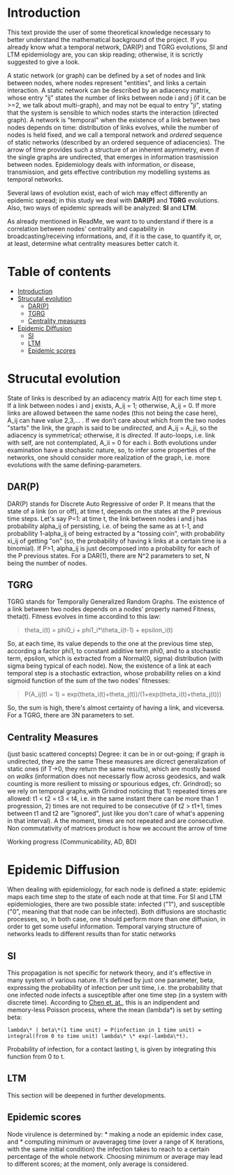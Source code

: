 # Introduction
This text provide the user of some theoretical knowledge necessary to better understand the mathematical background of the project. If you already know what a temporal network, DAR(P) and TGRG evolutions, SI and LTM epidemiology are, you can skip reading; otherwise, it is scrictly suggested to give a look.

A static network (or graph)  can be defined by a set of nodes and link between nodes, where nodes represent "entities", and links a certain interaction. A static network can be described by an adiacency matrix, whose entry "ij" states the number of links between node i and j (if it can be >=2, we talk about multi-graph), and may not be equal to entry "ji", stating that the system is sensible to which nodes starts the interaction (directed graph).
A network is "temporal" when the existence of a link between two nodes depends on time: distribution of links evolves, while the number of nodes is held fixed, and we call a temporal network and _ordered_ sequence of static networks (described by an ordered sequence of adiacencies). 
The arrow of time provides such a structure of an inherent asymmetry, even if the single graphs are undirected, that emerges in information trasmission between nodes. Epidemiology deals with information, or disease, transmission, and gets effective contribution my modelling systems as temporal networks.

Several laws of evolution exist, each of wich may effect differently an epidemic spread; in this study we deal with **DAR(P)** and **TGRG** evolutions. Also, two ways of epidemic spreads will be analyzed: **SI** and **LTM**.

As already mentioned in ReadMe, we want to to understand if there is a correlation between nodes' centrality and capability in broadcasting/receiving informations, and, if it is the case, to quantify it, or, at least, determine what centrality measures better catch it.

# Table of contents
* [Introduction](#introduction)
* [Strucutal evolution](#strucutal-evolution)
  * [DAR(P)](#darp)
  * [TGRG](#tgrg)
  * [Centrality measures](#centrality-measures)
* [Epidemic Diffusion](#epidemic-diffusion)
  * [SI](#si)
  * [LTM](#ltm)
  * [Epidemic scores](#epidemic-scores)
 

# Strucutal evolution
State of links is described by an adiacency matrix A(t) for each time step t. If a link between nodes i and j exists, A_ij = 1; otherwise, A_ij = 0. If more links are allowed between the same nodes (this not being the case here), A_ij can have value 2,3,... .
If we don't care about which from the two nodes "starts" the link, the graph is said to be _undirected_, and A_ij = A_ji, so the adiacency is symmetrical; otherwise, it is _directed_.
If auto-loops, i.e. link with self, are not contemplated, A_ii = 0 for each i.
Both evolutions under examination have a stochastic nature, so, to infer some properties of the networks, one should consider more realization of the graph, i.e. more evolutions with the same defining-parameters.

## DAR(P)
DAR(P) stands for Discrete Auto Regressive of order P. It means that the state of a link (on or off), at time t, depends on the states at the P previous time steps. Let's say P=1: at time t, the link between nodes i and j has probability alpha_ij of persisting, i.e. of being the same as at t-1, and probability 1-alpha_ij of being extracted by a "tossing coin", with probability xi_ij of getting "on" (so, the probability of having k links at a certain time is a binomial). 
If P>1, alpha_ij is just decomposed into a probability for each of the P previous states.
For a DAR(1), there are N^2 parameters to set, N being the number of nodes.

## TGRG
TGRG stands for Temporally Generalized Random Graphs. The existence of a link between two nodes depends on a nodes' property named Fitness, theta(t). Fitness evolves in time accordind to this law:

> theta_i(t) = phi0_i + phi1_i*\theta_i(t-1) + epsilon_i(t)

So, at each time, its value depends to the one at the previous time step, according a factor phi1, to constant additive term phi0, and to a stochastic term, epsilon, which is extracted from a Normal(0, sigma) distribution (with sigma being typical of each node). 
Now, the existence of a link at each temporal step is a stochastic extraction, whose probability relies on a kind sigmoid function of the sum of the two nodes' fitnesses:

> P(A_ij(t) = 1) = exp(theta_i(t)+theta_j(t))/(1+exp(theta_i(t)+theta_j(t)))

So, the sum is high, there's almost certainty of having a link, and viceversa.
For a TGRG, there are 3N parameters to set.

## Centrality Measures
(just basic scattered concepts)
Degree: it can be in or out-going; if graph is undirected, they are the same
These measures are dicrect generalization of static ones (if T->0, they return the same results), which are mostly based on _walks_ (information does not necessarly flow across geodesics, and walk counting is more resilient to missing or spourious edges, cfr. Grindrod); so we rely on temporal graphs,with Grindrod noticing that 1) repeated times are allowed: t1 < t2 = t3 < t4, i.e. in the same instant there can be more than 1 progression, 2) times are not required to be consecutive (if t2 > t1+1, times between t1 and t2 are "ignored", just like you don't care of what's appening in that interval). A the moment, times are not repeated and are consecutive.
Non commutativity of matrices product is how we account the arrow of time

Working progress (Communicability, AD, BD)

# Epidemic Diffusion
When dealing with epidemiology, for each node is defined a state: epidemic maps each time step to the state of each node at that time. For SI and LTM epidemiologies, there are two possible state: infected ("1"), and susceptible ("0", meaning that that node can be infected).
Both diffusions are stochastic processes, so, in both case, one should perform more than one diffusion, in order to get some useful information.
Temporal varying structure of networks leads to different results than for static networks 

## SI
This propagation is not specific for network theory, and it's effective in many system of various nature.
It's defined by just one parameter, beta, expressing the probability of infection per unit time, i.e. the probability that one infected node infects a susceptible after one time step (in a system with discrete time).
According to [Chen et. at.](https://pdfs.semanticscholar.org/0cd5/46424d279a5a41f4cff3e863c1e0416b067f.pdf), this is an indipendent and memory-less Poisson process, where the mean (lambda\*) is set by setting beta: 

    lambda\* | beta\*(1 time unit) = P(infection in 1 time unit) = integral(from 0 to time unit) lambda\* \* exp(-lambda\*t).

Probability of infection, for a contact lasting t, is given by integrating this function from 0 to t.

## LTM
This section will be deepened in further developments.

## Epidemic scores
Node virulence is determined by:
    * making a node an epidemic index case, and 
    * computing minimum or avaverageg time (over a range of K iterations, with the same initial condition) the infection takes to reach to a certain percentage of the whole network.
Choosing minimum or average may lead to different scores; at the moment, only average is considered.

